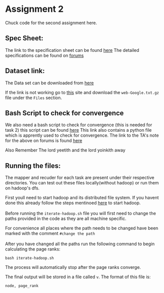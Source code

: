 # Assignment 2
Chuck code for the second assignment here. 

## Spec Sheet:
The link to the specification sheet can be found [here](https://forum.pesu.io/uploads/short-url/mAlIiisafHf7Ovcz3L0CkdyZlrI.pdf)
The detailed specifications can be found on [forums](https://forum.pesu.io/t/assignment-2-updated-specifications-latest/13533)

## Dataset link:
The Data set can be downloaded from [here](https://snap.stanford.edu/data/web-Google.txt.gz)

If the link is not working go to [this](https://snap.stanford.edu/data/web-Google.html) site and download the ```web-Google.txt.gz``` file under the ```Files``` section.

## Bash Script to check for convergence
We also need a bash script to check for convergence (this is needed for task 2) this script can be found [here](https://drive.google.com/drive/folders/1mxBS0gKctuPFV-Dss5qvCcUs8P2pffFq) 
This link also contains a python file which is apprently used to check for convergence.
The link to the TA's note for the above on forums is found [here](https://forum.pesu.io/t/important-bash-script-for-convergence-check-assignment-2/13607)

Also Remember 
The lord yeetith and the lord yoinkith away

## Running the files:

The mapper and recuder for each task are present under their respective directories. You can test out these files locally(without hadoop) or run them on hadoop's dfs. 


First youll need to start hadoop and its distributed file system. If you havent done this already follow the steps mentinoed [here](https://github.com/morpheu513/big_data_assignments/tree/master/assignment_1#step-1-starting-hadoop) to start hadoop.
<br>
<br>
Before running the ```iterate-hadoop.sh``` file you will first need to change the paths provided in the code as they are all machine specific.

For convenience all places where the path needs to be changed have been marked with the comment  ```#change the path```
<br>
<br>
After you have changed all the paths run the following command to begin calculating the page ranks:
```
bash iterate-hadoop.sh
```

The process will automatically stop after the page ranks converge. 

The final output will be stored in a file called ```v```. The format of this file is:
```
node, page_rank
```
